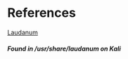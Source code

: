 # References
[Laudanum](https://sourceforge.net/projects/laudanum/)
##### Found in /usr/share/laudanum on Kali